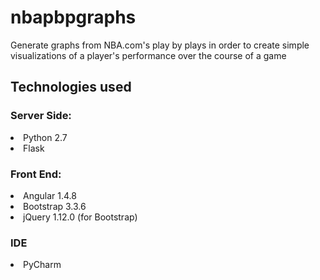 <h1>nbapbpgraphs</h1>
<p>Generate graphs from NBA.com's play by plays in order to create simple visualizations of a player's performance over the course of a game</p>
<h2>Technologies used</h2>
<h3>Server Side:</h3>
<li>Python 2.7</li>
<li>Flask</li>
<h3>Front End:</h3>
<li>Angular 1.4.8</li>
<li>Bootstrap 3.3.6</li>
<li>jQuery 1.12.0 (for Bootstrap)</li>
<h3>IDE</h3>
<li>PyCharm</li>
